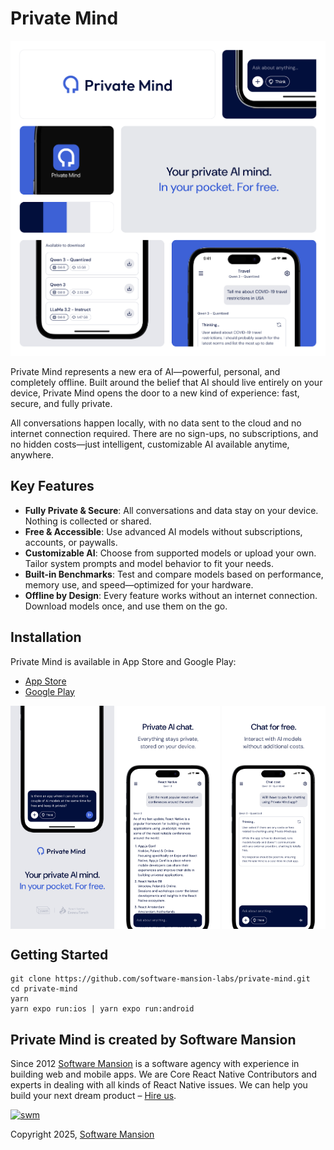 # Private Mind

![promo](./promo/promo.png)

Private Mind represents a new era of AI—powerful, personal, and completely offline. Built around the belief that AI should live entirely on your device, Private Mind opens the door to a new kind of experience: fast, secure, and fully private.

All conversations happen locally, with no data sent to the cloud and no internet connection required. There are no sign-ups, no subscriptions, and no hidden costs—just intelligent, customizable AI available anytime, anywhere.

## Key Features

- **Fully Private & Secure**: All conversations and data stay on your device. Nothing is collected or shared.
- **Free & Accessible**: Use advanced AI models without subscriptions, accounts, or paywalls.
- **Customizable AI**: Choose from supported models or upload your own. Tailor system prompts and model behavior to fit your needs.
- **Built-in Benchmarks**: Test and compare models based on performance, memory use, and speed—optimized for your hardware.
- **Offline by Design**: Every feature works without an internet connection. Download models once, and use them on the go.

## Installation

Private Mind is available in App Store and Google Play:
- [App Store](https://apps.apple.com/pl/app/private-mind/id6746713439?l=pl)
- [Google Play](https://play.google.com/store/apps/details?id=com.swmansion.privatemind)

<div style="display: flex; justify-content: space-between; gap: '16px'; flex-direction: row;">
  <img src="./promo/phone1.png" width='33%'/>
  <img src="./promo/phone2.png" width='33%'/>
  <img src="./promo/phone3.png" width='33%'/>
</div>

## Getting Started

```
git clone https://github.com/software-mansion-labs/private-mind.git
cd private-mind
yarn
yarn expo run:ios | yarn expo run:android
```

## Private Mind is created by Software Mansion

Since 2012 [Software Mansion](https://swmansion.com) is a software agency with experience in building web and mobile apps. We are Core React Native Contributors and experts in dealing with all kinds of React Native issues. We can help you build your next dream product – [Hire us](https://swmansion.com/contact/projects?utm_source=react-native-executorch&utm_medium=readme).

[![swm](https://logo.swmansion.com/logo?color=white&variant=desktop&width=150&tag=react-native-executorch-github 'Software Mansion')](https://swmansion.com)

Copyright 2025, [Software Mansion](https://swmansion.com/)
